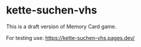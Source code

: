 # kette-suchen-vhs

This is a draft version of Memory Card game.

For testing use: https://kette-suchen-vhs.pages.dev/
